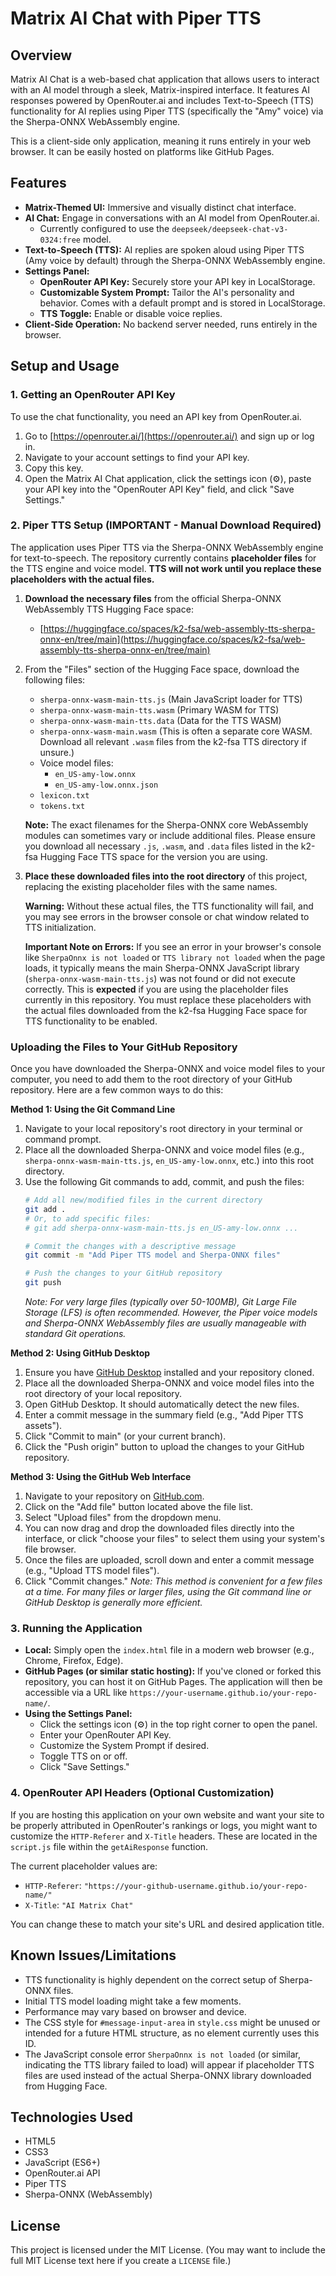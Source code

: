 # Matrix AI Chat with Piper TTS

## Overview

Matrix AI Chat is a web-based chat application that allows users to interact with an AI model through a sleek, Matrix-inspired interface. It features AI responses powered by OpenRouter.ai and includes Text-to-Speech (TTS) functionality for AI replies using Piper TTS (specifically the "Amy" voice) via the Sherpa-ONNX WebAssembly engine.

This is a client-side only application, meaning it runs entirely in your web browser. It can be easily hosted on platforms like GitHub Pages.

## Features

*   **Matrix-Themed UI:** Immersive and visually distinct chat interface.
*   **AI Chat:** Engage in conversations with an AI model from OpenRouter.ai.
    *   Currently configured to use the `deepseek/deepseek-chat-v3-0324:free` model.
*   **Text-to-Speech (TTS):** AI replies are spoken aloud using Piper TTS (Amy voice by default) through the Sherpa-ONNX WebAssembly engine.
*   **Settings Panel:**
    *   **OpenRouter API Key:** Securely store your API key in LocalStorage.
    *   **Customizable System Prompt:** Tailor the AI's personality and behavior. Comes with a default prompt and is stored in LocalStorage.
    *   **TTS Toggle:** Enable or disable voice replies.
*   **Client-Side Operation:** No backend server needed, runs entirely in the browser.

## Setup and Usage

### 1. Getting an OpenRouter API Key

To use the chat functionality, you need an API key from OpenRouter.ai.
1.  Go to [https://openrouter.ai/](https://openrouter.ai/) and sign up or log in.
2.  Navigate to your account settings to find your API key.
3.  Copy this key.
4.  Open the Matrix AI Chat application, click the settings icon (⚙), paste your API key into the "OpenRouter API Key" field, and click "Save Settings."

### 2. Piper TTS Setup (IMPORTANT - Manual Download Required)

The application uses Piper TTS via the Sherpa-ONNX WebAssembly engine for text-to-speech. The repository currently contains **placeholder files** for the TTS engine and voice model. **TTS will not work until you replace these placeholders with the actual files.**

1.  **Download the necessary files** from the official Sherpa-ONNX WebAssembly TTS Hugging Face space:
    *   [https://huggingface.co/spaces/k2-fsa/web-assembly-tts-sherpa-onnx-en/tree/main](https://huggingface.co/spaces/k2-fsa/web-assembly-tts-sherpa-onnx-en/tree/main)

2.  From the "Files" section of the Hugging Face space, download the following files:
    *   `sherpa-onnx-wasm-main-tts.js` (Main JavaScript loader for TTS)
    *   `sherpa-onnx-wasm-main-tts.wasm` (Primary WASM for TTS)
    *   `sherpa-onnx-wasm-main-tts.data` (Data for the TTS WASM)
    *   `sherpa-onnx-wasm-main.wasm` (This is often a separate core WASM. Download all relevant `.wasm` files from the k2-fsa TTS directory if unsure.)
    *   Voice model files:
        *   `en_US-amy-low.onnx`
        *   `en_US-amy-low.onnx.json`
    *   `lexicon.txt`
    *   `tokens.txt`

    **Note:** The exact filenames for the Sherpa-ONNX core WebAssembly modules can sometimes vary or include additional files. Please ensure you download all necessary `.js`, `.wasm`, and `.data` files listed in the k2-fsa Hugging Face TTS space for the version you are using.

3.  **Place these downloaded files into the root directory** of this project, replacing the existing placeholder files with the same names.

    **Warning:** Without these actual files, the TTS functionality will fail, and you may see errors in the browser console or chat window related to TTS initialization.

    **Important Note on Errors:** If you see an error in your browser's console like `SherpaOnnx is not loaded` or `TTS library not loaded` when the page loads, it typically means the main Sherpa-ONNX JavaScript library (`sherpa-onnx-wasm-main-tts.js`) was not found or did not execute correctly. This is **expected** if you are using the placeholder files currently in this repository. You must replace these placeholders with the actual files downloaded from the k2-fsa Hugging Face space for TTS functionality to be enabled.

### Uploading the Files to Your GitHub Repository

Once you have downloaded the Sherpa-ONNX and voice model files to your computer, you need to add them to the root directory of your GitHub repository. Here are a few common ways to do this:

**Method 1: Using the Git Command Line**

1.  Navigate to your local repository's root directory in your terminal or command prompt.
2.  Place all the downloaded Sherpa-ONNX and voice model files (e.g., `sherpa-onnx-wasm-main-tts.js`, `en_US-amy-low.onnx`, etc.) into this root directory.
3.  Use the following Git commands to add, commit, and push the files:
    ```bash
    # Add all new/modified files in the current directory
    git add .
    # Or, to add specific files:
    # git add sherpa-onnx-wasm-main-tts.js en_US-amy-low.onnx ...

    # Commit the changes with a descriptive message
    git commit -m "Add Piper TTS model and Sherpa-ONNX files"

    # Push the changes to your GitHub repository
    git push
    ```
    *Note: For very large files (typically over 50-100MB), Git Large File Storage (LFS) is often recommended. However, the Piper voice models and Sherpa-ONNX WebAssembly files are usually manageable with standard Git operations.*

**Method 2: Using GitHub Desktop**

1.  Ensure you have [GitHub Desktop](https://desktop.github.com/) installed and your repository cloned.
2.  Place all the downloaded Sherpa-ONNX and voice model files into the root directory of your local repository.
3.  Open GitHub Desktop. It should automatically detect the new files.
4.  Enter a commit message in the summary field (e.g., "Add Piper TTS assets").
5.  Click "Commit to main" (or your current branch).
6.  Click the "Push origin" button to upload the changes to your GitHub repository.

**Method 3: Using the GitHub Web Interface**

1.  Navigate to your repository on [GitHub.com](https://github.com/).
2.  Click on the "Add file" button located above the file list.
3.  Select "Upload files" from the dropdown menu.
4.  You can now drag and drop the downloaded files directly into the interface, or click "choose your files" to select them using your system's file browser.
5.  Once the files are uploaded, scroll down and enter a commit message (e.g., "Upload TTS model files").
6.  Click "Commit changes."
    *Note: This method is convenient for a few files at a time. For many files or larger files, using the Git command line or GitHub Desktop is generally more efficient.*

### 3. Running the Application

*   **Local:** Simply open the `index.html` file in a modern web browser (e.g., Chrome, Firefox, Edge).
*   **GitHub Pages (or similar static hosting):** If you've cloned or forked this repository, you can host it on GitHub Pages. The application will then be accessible via a URL like `https://your-username.github.io/your-repo-name/`.
*   **Using the Settings Panel:**
    *   Click the settings icon (⚙) in the top right corner to open the panel.
    *   Enter your OpenRouter API Key.
    *   Customize the System Prompt if desired.
    *   Toggle TTS on or off.
    *   Click "Save Settings."

### 4. OpenRouter API Headers (Optional Customization)

If you are hosting this application on your own website and want your site to be properly attributed in OpenRouter's rankings or logs, you might want to customize the `HTTP-Referer` and `X-Title` headers. These are located in the `script.js` file within the `getAiResponse` function.

The current placeholder values are:
*   `HTTP-Referer`: `"https://your-github-username.github.io/your-repo-name/"`
*   `X-Title`: `"AI Matrix Chat"`

You can change these to match your site's URL and desired application title.

## Known Issues/Limitations

*   TTS functionality is highly dependent on the correct setup of Sherpa-ONNX files.
*   Initial TTS model loading might take a few moments.
*   Performance may vary based on browser and device.
*   The CSS style for `#message-input-area` in `style.css` might be unused or intended for a future HTML structure, as no element currently uses this ID.
*   The JavaScript console error `SherpaOnnx is not loaded` (or similar, indicating the TTS library failed to load) will appear if placeholder TTS files are used instead of the actual Sherpa-ONNX library downloaded from Hugging Face.

## Technologies Used

*   HTML5
*   CSS3
*   JavaScript (ES6+)
*   OpenRouter.ai API
*   Piper TTS
*   Sherpa-ONNX (WebAssembly)

## License

This project is licensed under the MIT License.
(You may want to include the full MIT License text here if you create a `LICENSE` file.)
